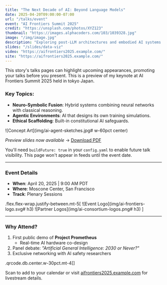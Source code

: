 ```yaml
---
title: "The Next Decade of AI: Beyond Language Models"
date: 2025-04-20T09:00:00-07:00
url: "/talks/event"
event: "AI Frontiers Summit 2025"
credit: "https://unsplash.com/photos/XYZ123"
thumbnail: "https://images.alphacoders.com/103/1039328.jpg"
image: "/img/image.jpg"
description: "Exploring post-LLM architectures and embodied AI systems that will redefine human-machine interaction by 2030."
slides: "/slides/data-viz"
video: "https://aifrontiers2025.example.com/"
site: "https://aifrontiers2025.example.com/"
---
```

This story's talks pages can highlight upcoming appearances, promoting your talks
before you present. This is a preview of my keynote at AI Frontiers Summit 2025 held in tokyo Japan.

<!--more-->

### Key Topics:
- **Neuro-Symbolic Fusion**: Hybrid systems combining neural networks with classical reasoning.
- **Agentic Environments**: AI that designs its own training simulations.
- **Ethical Scaffolding**: Built-in constitutional AI safeguards.

![Concept Art](img/ai-agent-sketches.jpg# w-60pct center)

*Preview slides now available* → [Download PDF](/talks/ai-2030-preview.pdf)

You'll need `buildFuture: true` in your `config.yaml` to enable future talk visibility. This page won't appear in feeds until the event date.

---
### Event Details
- **When**: April 20, 2025 | 9:00 AM PDT  
- **Where**: Moscone Center, San Francisco  
- **Track**: Plenary Sessions  

.flex.flex-wrap.justify-between.mt-5[
![Event Logo](img/ai-frontiers-logo.svg# h3)
![Partner Logos](img/ai-consortium-logos.png# h3)
]

---
### Why Attend?
1. First public demo of **Project Prometheus**  
   - Real-time AI hardware co-design  
2. Panel debate: _"Artificial General Intelligence: 2030 or Never?"_  
3. Exclusive networking with AI safety researchers  

.qrcode.db.center.w-30pct.mt-4[]

Scan to add to your calendar or visit [aifrontiers2025.example.com](https://aifrontiers2025.example.com) for livestream details.